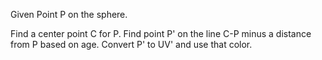 
Given Point P on the sphere.



Find a center point C for P.
Find point P' on the line C-P minus a distance from P based on age.
Convert P' to UV' and use that color.